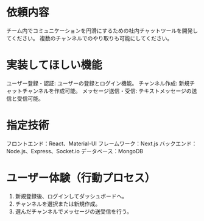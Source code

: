# 依頼内容
チーム内でコミュニケーションを円滑にするための社内チャットツールを開発してください。
複数のチャンネルでのやり取りも可能にしてください。

# 実装してほしい機能
ユーザー登録・認証: ユーザーの登録とログイン機能。
チャンネル作成: 新規チャットチャンネルを作成可能。
メッセージ送信・受信: テキストメッセージの送信と受信可能。

# 指定技術
フロントエンド：React、Material-UI
フレームワーク：Next.js
バックエンド：Node.js、Express、Socket.io
データベース：MongoDB

# ユーザー体験（行動プロセス）
1. 新規登録後、ログインしてダッシュボードへ。
2. チャンネルを選択または新規作成。
3. 選んだチャンネルでメッセージの送受信を行う。